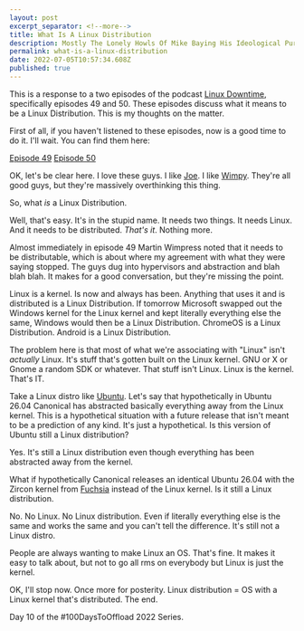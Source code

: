 ```yaml
---
layout: post
excerpt_separator: <!--more-->
title: What Is A Linux Distribution
description: Mostly The Lonely Howls Of Mike Baying His Ideological Purity At The Moon
permalink: what-is-a-linux-distribution
date: 2022-07-05T10:57:34.608Z
published: true
---
```


This is a response to a two episodes of the podcast [Linux Downtime](https://linuxdowntime.com), specifically episodes 49 and 50. These episodes discuss what it means to be a Linux Distribution. This is my thoughts on the matter.

<!--more-->

First of all, if you haven't listened to these episodes, now is a good time to do it. I'll wait. You can find them here:

[Episode 49](https://linuxdowntime.com/linux-downtime-episode-49/)
[Episode 50](https://linuxdowntime.com/linux-downtime-episode-50/)

OK, let's be clear here. I love these guys. I like [Joe](https://fosstodon.org/@JoeRess). I like [Wimpy](https://twitter.com/m_wimpress). They're all good guys, but they're massively overthinking this thing.

So, what _is_ a Linux Distribution.

Well, that's easy. It's in the stupid name. It needs two things. It needs Linux. And it needs to be distributed. _That's it_. Nothing more.

Almost immediately in episode 49 Martin Wimpress noted that it needs to be distributable, which is about where my agreement with what they were saying stopped. The guys dug into hypervisors and abstraction and blah blah blah. It makes for a good conversation, but they're missing the point.

Linux is a kernel. Is now and always has been. Anything that uses it and is distributed is a Linux Distribution. If tomorrow Microsoft swapped out the Windows kernel for the Linux kernel and kept literally everything else the same, Windows would then be a Linux Distribution. ChromeOS is a Linux Distribution. Android is a Linux Distribution.

The problem here is that most of what we're associating with "Linux" isn't _actually_ Linux. It's stuff that's gotten built on the Linux kernel. GNU or X or Gnome a random SDK or whatever. That stuff isn't Linux. Linux is the kernel. That's IT.

Take a Linux distro like [Ubuntu](https://ubuntu.com). Let's say that hypothetically in Ubuntu 26.04 Canonical has abstracted basically everything away from the Linux kernel. This is a hypothetical situation with a future release that isn't meant to be a prediction of any kind. It's just a hypothetical. Is this version of Ubuntu still a Linux distribution?

Yes. It's still a Linux distribution even though everything has been abstracted away from the kernel.

What if hypothetically Canonical releases an identical Ubuntu 26.04 with the Zircon kernel from [Fuchsia](https://en.wikipedia.org/wiki/Fuchsia_(operating_system)) instead of the Linux kernel. Is it still a Linux distribution.

No. No Linux. No Linux distribution. Even if literally everything else is the same and works the same and you can't tell the difference. It's still not a Linux distro.

People are always wanting to make Linux an OS. That's fine. It makes it easy to talk about, but not to go all rms on everybody but Linux is just the kernel.

OK, I'll stop now. Once more for posterity. Linux distribution = OS with a Linux kernel that's distributed. The end.

Day 10 of the #100DaysToOffload 2022 Series.
